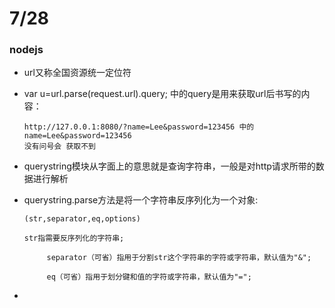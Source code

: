 #	7/28

### nodejs

* url又称全国资源统一定位符

* var u=url.parse(request.url).query; 中的query是用来获取url后书写的内容：

  ```
  http://127.0.0.1:8080/?name=Lee&password=123456 中的name=Lee&password=123456 
  没有问号会 获取不到
  ```

* querystring模块从字面上的意思就是查询字符串，一般是对http请求所带的数据进行解析

* querystring.parse方法是将一个字符串反序列化为一个对象:

  ```
  (str,separator,eq,options)
  
  str指需要反序列化的字符串;
  
  　　　separator（可省）指用于分割str这个字符串的字符或字符串，默认值为"&";
  
  　　　eq（可省）指用于划分键和值的字符或字符串，默认值为"=";
  ```

* 